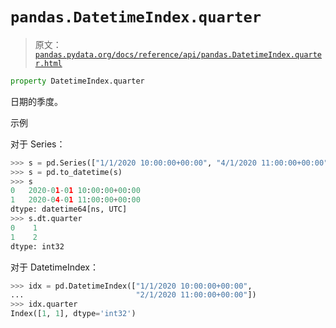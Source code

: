 # `pandas.DatetimeIndex.quarter`

> 原文：[`pandas.pydata.org/docs/reference/api/pandas.DatetimeIndex.quarter.html`](https://pandas.pydata.org/docs/reference/api/pandas.DatetimeIndex.quarter.html)

```py
property DatetimeIndex.quarter
```

日期的季度。

示例

对于 Series：

```py
>>> s = pd.Series(["1/1/2020 10:00:00+00:00", "4/1/2020 11:00:00+00:00"])
>>> s = pd.to_datetime(s)
>>> s
0   2020-01-01 10:00:00+00:00
1   2020-04-01 11:00:00+00:00
dtype: datetime64[ns, UTC]
>>> s.dt.quarter
0    1
1    2
dtype: int32 
```

对于 DatetimeIndex：

```py
>>> idx = pd.DatetimeIndex(["1/1/2020 10:00:00+00:00",
...                         "2/1/2020 11:00:00+00:00"])
>>> idx.quarter
Index([1, 1], dtype='int32') 
```
